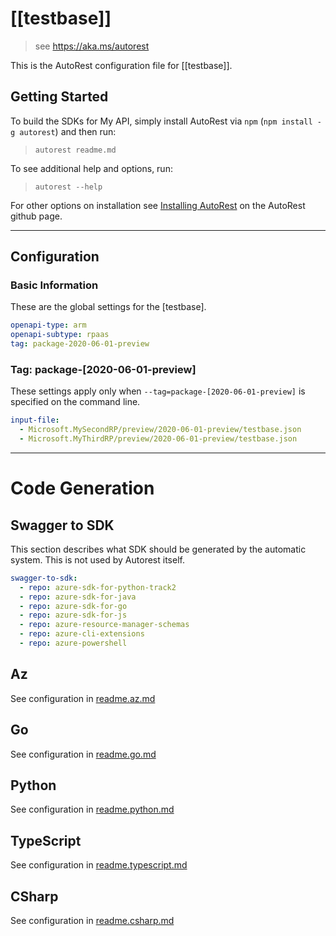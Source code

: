# [[testbase]]

> see https://aka.ms/autorest

This is the AutoRest configuration file for [[testbase]].

## Getting Started

To build the SDKs for My API, simply install AutoRest via `npm` (`npm install -g autorest`) and then run:

> `autorest readme.md`

To see additional help and options, run:

> `autorest --help`

For other options on installation see [Installing AutoRest](https://aka.ms/autorest/install) on the AutoRest github page.

---

## Configuration

### Basic Information

These are the global settings for the [testbase].

```yaml
openapi-type: arm
openapi-subtype: rpaas
tag: package-2020-06-01-preview
```

### Tag: package-[2020-06-01-preview]

These settings apply only when `--tag=package-[2020-06-01-preview]` is specified on the command line.

```yaml $(tag) == 'package-[2020-06-01-preview]'
input-file:
  - Microsoft.MySecondRP/preview/2020-06-01-preview/testbase.json
  - Microsoft.MyThirdRP/preview/2020-06-01-preview/testbase.json
```

---

# Code Generation

## Swagger to SDK

This section describes what SDK should be generated by the automatic system.
This is not used by Autorest itself.

```yaml $(swagger-to-sdk)
swagger-to-sdk:
  - repo: azure-sdk-for-python-track2
  - repo: azure-sdk-for-java
  - repo: azure-sdk-for-go
  - repo: azure-sdk-for-js
  - repo: azure-resource-manager-schemas
  - repo: azure-cli-extensions
  - repo: azure-powershell
```
## Az

See configuration in [readme.az.md](./readme.az.md)

## Go

See configuration in [readme.go.md](./readme.go.md)

## Python

See configuration in [readme.python.md](./readme.python.md)

## TypeScript

See configuration in [readme.typescript.md](./readme.typescript.md)

## CSharp

See configuration in [readme.csharp.md](./readme.csharp.md)
